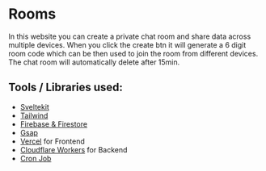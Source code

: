 # Rooms

In this website you can create a private chat room and share data across
multiple devices. When you click the create btn it will generate a 6
digit room code which can be then used to join the room from different
devices. The chat room will automatically delete after 15min.

## Tools / Libraries used:

- [Sveltekit](https://kit.svelte.dev/)
- [Tailwind](https://tailwindcss.com/)
- [Firebase & Firestore](https://firebase.google.com/)
- [Gsap](https://greensock.com/)
- [Vercel](https://vercel.com/) for Frontend
- [Cloudflare Workers](https://workers.cloudflare.com/) for Backend
- [Cron Job](https://cron-job.org/en/)
